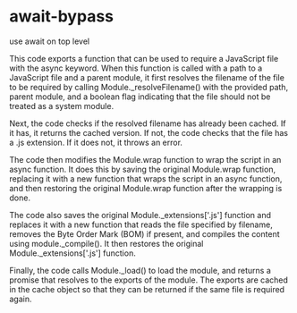 # await-bypass
use await on top level


This code exports a function that can be used to require a JavaScript file with the async keyword. When this function is called with a path to a JavaScript file and a parent module, it first resolves the filename of the file to be required by calling Module._resolveFilename() with the provided path, parent module, and a boolean flag indicating that the file should not be treated as a system module.

Next, the code checks if the resolved filename has already been cached. If it has, it returns the cached version. If not, the code checks that the file has a .js extension. If it does not, it throws an error.

The code then modifies the Module.wrap function to wrap the script in an async function. It does this by saving the original Module.wrap function, replacing it with a new function that wraps the script in an async function, and then restoring the original Module.wrap function after the wrapping is done.

The code also saves the original Module._extensions['.js'] function and replaces it with a new function that reads the file specified by filename, removes the Byte Order Mark (BOM) if present, and compiles the content using module._compile(). It then restores the original Module._extensions['.js'] function.

Finally, the code calls Module._load() to load the module, and returns a promise that resolves to the exports of the module. The exports are cached in the cache object so that they can be returned if the same file is required again.
